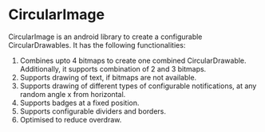 # CircularImage
CircularImage is an android library to create a configurable CircularDrawables. It has the following functionalities:

1. Combines upto 4 bitmaps to create one combined CircularDrawable. Additionally, it supports combination of 2 and 3 bitmaps.
2. Supports drawing of text, if bitmaps are not available.
3. Supports drawing of different types of configurable notifications, at any random angle x from horizontal.
4. Supports badges at a fixed position.
5. Supports configurable dividers and borders.
6. Optimised to reduce overdraw.
